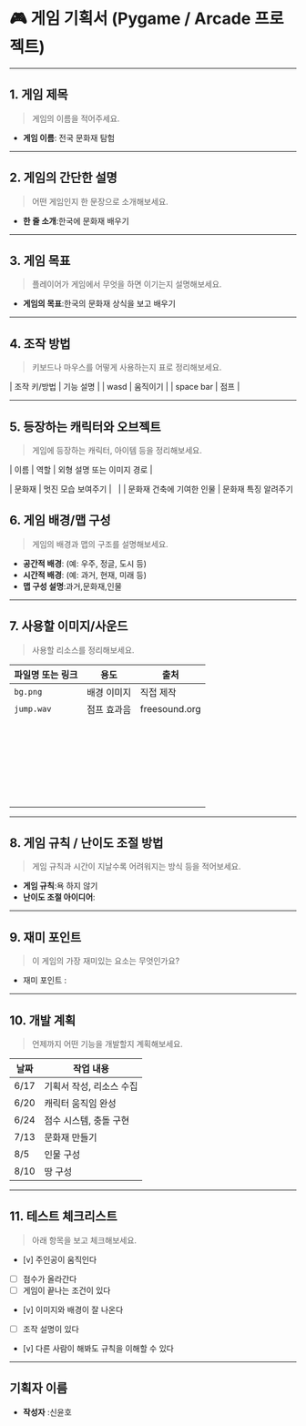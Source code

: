 # 🎮 게임 기획서 (Pygame / Arcade 프로젝트)

---

## 1. 게임 제목
> 게임의 이름을 적어주세요.

- **게임 이름**: 전국 문화재 탐험

---

## 2. 게임의 간단한 설명
> 어떤 게임인지 한 문장으로 소개해보세요.

- **한 줄 소개**:한국에 문화재 배우기

---

## 3. 게임 목표
> 플레이어가 게임에서 무엇을 하면 이기는지 설명해보세요.

- **게임의 목표**:한국의 문화재 상식을 보고 배우기

---

## 4. 조작 방법
> 키보드나 마우스를 어떻게 사용하는지 표로 정리해보세요.


| 조작 키/방법 | 기능 설명 |
| wasd | 움직이기 |
| space bar | 점프 |


---

## 5. 등장하는 캐릭터와 오브젝트
> 게임에 등장하는 캐릭터, 아이템 등을 정리해보세요.

| 이름 | 역할 | 외형 설명 또는 이미지 경로 |

| 문화재 | 멋진 모습 보여주기 | &nbsp; |
| 문화재 건축에 기여한 인물 | 문화재 특징 알려주기


## 6. 게임 배경/맵 구성
> 게임의 배경과 맵의 구조를 설명해보세요.

- **공간적 배경**: (예: 우주, 정글, 도시 등)  
- **시간적 배경**: (예: 과거, 현재, 미래 등)  
- **맵 구성 설명**:과거,문화재,인물

---

## 7. 사용할 이미지/사운드
> 사용할 리소스를 정리해보세요.

| 파일명 또는 링크 | 용도 | 출처 |
|------------------|------|--------|
| `bg.png` | 배경 이미지 | 직접 제작 |
| `jump.wav` | 점프 효과음 | freesound.org |
| &nbsp; | &nbsp; | &nbsp; |
| &nbsp; | &nbsp; | &nbsp; |
| &nbsp; | &nbsp; | &nbsp; |
| &nbsp; | &nbsp; | &nbsp; |
| &nbsp; | &nbsp; | &nbsp; |
| &nbsp; | &nbsp; | &nbsp; |

---

## 8. 게임 규칙 / 난이도 조절 방법
> 게임 규칙과 시간이 지날수록 어려워지는 방식 등을 적어보세요.

- **게임 규칙**:욕 하지 않기 
- **난이도 조절 아이디어**:

---

## 9. 재미 포인트
> 이 게임의 가장 재미있는 요소는 무엇인가요?

- 재미 포인트 : 
---

## 10. 개발 계획
> 언제까지 어떤 기능을 개발할지 계획해보세요.

| 날짜 | 작업 내용 |
|------|-----------|
| 6/17 | 기획서 작성, 리소스 수집 |
| 6/20 | 캐릭터 움직임 완성 |
| 6/24 | 점수 시스템, 충돌 구현 |
| 7/13 | 문화재 만들기 | 
| 8/5 | 인물 구성 | 
| 8/10 | 땅 구성 | 

---

## 11. 테스트 체크리스트
> 아래 항목을 보고 체크해보세요.

- [v] 주인공이 움직인다  
- [ ] 점수가 올라간다  
- [ ] 게임이 끝나는 조건이 있다  
- [v] 이미지와 배경이 잘 나온다  
- [ ] 조작 설명이 있다  
- [v] 다른 사람이 해봐도 규칙을 이해할 수 있다  


---

## 기획자 이름

- **작성자** :신윤호
